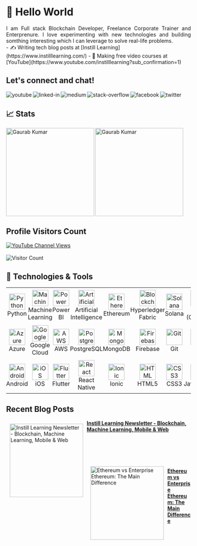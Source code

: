 # 👋 Hello World

<div align="justify">
    I am Full stack Blockchain Developer, Freelance Corporate Trainer and Enterprenure. I love experimenting with new technologies and building somthing interesting which I can leverage to solve real-life problems.
</div>
- ✍️ Writing tech blog posts at [Instill Learning](https://www.instilllearning.com/)
- 🔭 Making free video courses at [YouTube](https://www.youtube.com/instilllearning?sub_confirmation=1) 

## Let's connect and chat!

[<img align="left" alt="youtube" src="https://img.shields.io/badge/youtube-red.svg?&style=for-the-badge&logo=youtube&logoColor=white" />](https://www.youtube.com/instilllearning?sub_confirmation=1)
[<img align="left" alt="linked-in" src="https://img.shields.io/badge/linkedin-%230077B5.svg?&style=for-the-badge&logo=linkedin&logoColor=white" />](https://www.linkedin.com/in/progaurab)
[<img align="left" alt="medium" src="https://img.shields.io/badge/medium-%231296E.svg?&style=for-the-badge&logo=medium&logoColor=white" />](https://medium.com/@progaurab)
[<img align="left" alt="stack-overflow" src="https://img.shields.io/badge/stack%20overflow-FE7A16?logo=stack-overflow&logoColor=white&style=for-the-badge" />](https://stackoverflow.com/users/4188585/gaurab-kumar)
[<img align="left" alt="facebook" src="https://img.shields.io/badge/facebook-%231877F2.svg?&style=for-the-badge&logo=facebook&logoColor=white" />](https://www.facebook.com/learnWithGaurab)
[<img align="left" alt="twitter" src="https://img.shields.io/badge/twitter-%231DA1F2.svg?&style=for-the-badge&logo=twitter&logoColor=white" />](https://twitter.com/progaurab)
<br/>

## 📈 Stats
<p><img align="left" height="240" src="https://github-readme-stats.vercel.app/api?username=progaurab&show_icons=true&hide_rank=true&bg_color=cbb14d,25d385,68e15c,a8eb12" alt="Gaurab Kumar" /></p>

<p><img align="center" height="240" src="https://github-readme-stats.vercel.app/api/top-langs/?username=progaurab&langs_count=10&layout=compact&bg_color=cbb14d,25d385,68e15c,a8eb12" alt="Gaurab Kumar" /></p>

## Profile Visitors Count

[![YouTube Channel Views](https://img.shields.io/youtube/channel/views/UCWGBv-McUmtZPUP59rsm91w?style=social)](https://www.youtube.com/c/instilllearning)
<br> <br>
![Visitor Count](https://profile-counter.glitch.me/progaurab/count.svg)



## 🔧 Technologies & Tools

<table  width="90%">
  <tr>
    <td style="padding:0px 0px"  align="center" height="96" width="96">
      <img src="https://cdn.jsdelivr.net/gh/devicons/devicon/icons/python/python-original.svg" width="44" height="44" alt="Python" />
      <br />Python
    </td>
    <td style="padding:0px 0px"  align="center" height="96" width="96">
      <img src="https://cdn.jsdelivr.net/gh/devicons/devicon/icons/tensorflow/tensorflow-original.svg" width="44" height="44" alt="Machine Learning" />
      <br />Machine Learning
    </td>
    <td style="padding:0px 0px"  align="center" height="96" width="96">
      <img src="https://img.icons8.com/color/44/000000/power-bi.png" width="44" height="44" alt="Power BI" />
      <br />Power BI
    </td>
    <td style="padding:0px 0px"  align="center" height="96" width="96">
      <img src="https://cdn.jsdelivr.net/gh/devicons/devicon/icons/python/python-original.svg" width="44" height="44" alt="Artificial Intelligence" />
      <br />Artificial Intelligence
    </td>
    <td style="padding:0px 0px"  align="center" height="96" width="96">
      <img src="https://cryptologos.cc/logos/ethereum-eth-logo.png" width="44" height="44" alt="Ethereum" />
      <br />Ethereum
    </td>
    <td style="padding:0px 0px"  align="center" height="96" width="96">
      <img src="https://img.icons8.com/ios-filled/50/000000/blockchain-new-logo.png" width="44" height="44" alt="Blockchain" />
      <br />Hyperledger Fabric
    </td>
    <td style="padding:0px 0px"  align="center" style="width: 12.5%; padding: 10px">
      <img src="https://cryptologos.cc/logos/solana-sol-logo.png" width="44" height="44" alt="Solana" />
      <br />Solana
    </td>
    <td style="padding:0px 0px"  align="center" height="96" width="96">
      <img src="https://cdn.jsdelivr.net/gh/devicons/devicon/icons/go/go-original.svg" width="44" height="44" alt="Go (Golang)" />
      <br />Go (Golang)
    </td>
    <td style="padding:0px 0px"  align="center" height="96" width="96">
      <img src="https://cdn.jsdelivr.net/gh/devicons/devicon/icons/nodejs/nodejs-original.svg" width="44" height="44" alt="Node.js" />
      <br />Node.js
    </td>
    <td style="padding:0px 0px"  align="center" height="96" width="96">
      <img src="https://cdn.jsdelivr.net/gh/devicons/devicon/icons/typescript/typescript-plain.svg" width="44" height="44" alt="TypeScript" />
      <br />TypeScript
    </td>
  </tr>
  <tr>
    <td style="padding:0px 0px"  align="center" height="96" width="96">
      <img src="https://cdn.jsdelivr.net/gh/devicons/devicon/icons/azure/azure-original.svg" width="44" height="44" alt="Azure" />
      <br />Azure
    </td>
    <td style="padding:0px 0px"  align="center" height="96" width="96">
      <img src="https://cdn.jsdelivr.net/gh/devicons/devicon/icons/googlecloud/googlecloud-original.svg" width="44" height="44" alt="Google Cloud" />
      <br />Google Cloud
    </td>
    <td style="padding:0px 0px"  align="center" height="96" width="96">
      <img src="https://img.icons8.com/color/44/000000/amazon-web-services.png" width="44" height="44" alt="AWS" />
      <br />AWS
    </td>
    <td style="padding:0px 0px"  align="center" height="96" width="96">
      <img src="https://cdn.jsdelivr.net/gh/devicons/devicon/icons/postgresql/postgresql-original.svg" width="44" height="44" alt="PostgreSQL" />
      <br />PostgreSQL
    </td>
    <td style="padding:0px 0px"  align="center" height="96" width="96">
      <img src="https://cdn.jsdelivr.net/gh/devicons/devicon/icons/mongodb/mongodb-original.svg" width="44" height="44" alt="MongoDB" />
      <br />MongoDB
    </td>
    <td style="padding:0px 0px"  align="center" height="96" width="96">
      <img src="https://cdn.jsdelivr.net/gh/devicons/devicon/icons/firebase/firebase-plain.svg" width="44" height="44" alt="Firebase" />
      <br />Firebase
    </td>
    <td style="padding:0px 0px"  align="center" height="96" width="96">
      <img src="https://cdn.jsdelivr.net/gh/devicons/devicon/icons/git/git-original.svg" width="44" height="44" alt="Git" />
      <br />Git
    </td>
    <td style="padding:0px 0px"  align="center" height="96" width="96">
      <img src="https://cdn.jsdelivr.net/gh/devicons/devicon/icons/react/react-original.svg" width="44" height="44" alt="React" />
      <br />React
    </td>
    <td style="padding:0px 0px"  align="center" height="96" width="96">
      <img src="https://cdn.jsdelivr.net/gh/devicons/devicon/icons/angularjs/angularjs-plain.svg" width="44" height="44" alt="Angular" />
      <br />Angular
    </td>
    <td style="padding:0px 0px"  align="center" height="96" width="96">
      <img src="https://cdn.jsdelivr.net/gh/devicons/devicon/icons/vuejs/vuejs-original.svg" width="44" height="44" alt="Vue" />
      <br />Vue
    </td>
  </tr>
  <tr>
    <td style="padding:0px 0px"  align="center" height="96" width="96">
      <img src="https://cdn.jsdelivr.net/gh/devicons/devicon/icons/android/android-original.svg" width="44" height="44" alt="Android" />
      <br />Android
    </td>
    <td style="padding:0px 0px"  align="center" style="width: 12.5%; padding: 10px">
      <img src="https://upload.wikimedia.org/wikipedia/commons/thumb/c/ca/IOS_logo.svg/1200px-IOS_logo.svg.png" width="44" height="44" alt="iOS" />
      <br />iOS
    </td>
    <td style="padding:0px 0px"  align="center" height="96" width="96">
      <img src="https://upload.wikimedia.org/wikipedia/commons/1/17/Google-flutter-logo.png" width="44" height="44" alt="Flutter" />
      <br />Flutter
    </td>
    <td style="padding:0px 0px"  align="center" height="96" width="96">
      <img src="https://cdn.jsdelivr.net/gh/devicons/devicon/icons/react/react-original.svg" width="44" height="44" alt="React Native" />
      <br />React Native
    </td>
    <td style="padding:0px 0px"  align="center" height="96" width="96">
      <img src="https://cdn.jsdelivr.net/gh/devicons/devicon/icons/ionic/ionic-original.svg" width="44" height="44" alt="Ionic" />
      <br />Ionic
    </td>
    <td style="padding:0px 0px"  align="center" height="96" width="96">
      <img src="https://cdn.jsdelivr.net/gh/devicons/devicon/icons/html5/html5-plain.svg" width="44" height="44" alt="HTML" />
      <br />HTML5
    </td>
    <td style="padding:0px 0px"  align="center" height="96" width="96">
      <img src="https://cdn.jsdelivr.net/gh/devicons/devicon/icons/css3/css3-plain.svg" width="44" height="44" alt="CSS3" />
      <br />CSS3
    </td>
    <td style="padding:0px 0px"  align="center" height="96" width="96">
      <img src="https://cdn.jsdelivr.net/gh/devicons/devicon/icons/javascript/javascript-plain.svg" width="44" height="44" alt="JavaScript" />
      <br />JavaScript
    </td>
    <td style="padding:0px 0px"  align="center" height="96" width="96">
      <img src="https://cdn.jsdelivr.net/gh/devicons/devicon/icons/materialui/materialui-original.svg" width="44" height="44" alt="Material UI" />
      <br />Material UI
    </td>
    <td style="padding:0px 0px"  align="center" height="96" width="96">
      <img src="https://cdn.jsdelivr.net/gh/devicons/devicon/icons/bootstrap/bootstrap-plain.svg" width="44" height="44" alt="Bootstrap" />
      <br />Bootstrap
    </td>
  </tr>
</table>

## Recent Blog Posts

<a href="https://www.instilllearning.com/blog/how-to-become-full-stack-developer-with-instill-learning"><img src="https://s3.amazonaws.com/contents.newzenler.com/1433/blog/blog-post/14346/data/thumb/l-6.jpg" alt="Instill Learning Newsletter - Blockchain, Machine Learning, Mobile & Web" width="200" align="left" hspace="10" vspace="10"></a><p>**[Instill Learning Newsletter - Blockchain, Machine Learning, Mobile & Web](https://www.instilllearning.com/blog/how-to-become-full-stack-developer-with-instill-learning)**</p>
<br><br><br><br><a href="https://www.instilllearning.com/blog/ethereum-vs-enterprise-ethereum-the-main-difference"><img src="https://s3.amazonaws.com/contents.newzenler.com/1433/blog/blog-post/15013/data/thumb/s-1.jpg" alt="Ethereum vs Enterprise Ethereum: The Main Difference" width="200" align="left" hspace="10" vspace="10"></a><p>**[Ethereum vs Enterprise Ethereum: The Main Difference](https://www.instilllearning.com/blog/ethereum-vs-enterprise-ethereum-the-main-difference)**</p>
<br><br><br><br>